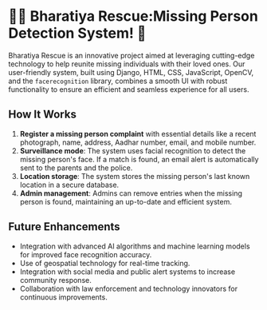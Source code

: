 # 🕵️‍♂️ Bharatiya Rescue:Missing Person Detection System! 📸
Bharatiya Rescue is an innovative project aimed at leveraging cutting-edge technology to help reunite missing individuals with their loved ones. Our user-friendly system, built using Django, HTML, CSS, JavaScript, OpenCV, and the `facerecognition` library, combines a smooth UI with robust functionality to ensure an efficient and seamless experience for all users.

## How It Works
1. **Register a missing person complaint** with essential details like a recent photograph, name, address, Aadhar number, email, and mobile number.
2. **Surveillance mode**: The system uses facial recognition to detect the missing person's face. If a match is found, an email alert is automatically sent to the parents and the police.
3. **Location storage**: The system stores the missing person's last known location in a secure database.
4. **Admin management**: Admins can remove entries when the missing person is found, maintaining an up-to-date and efficient system.

## Future Enhancements
- Integration with advanced AI algorithms and machine learning models for improved face recognition accuracy.
- Use of geospatial technology for real-time tracking.
- Integration with social media and public alert systems to increase community response.
- Collaboration with law enforcement and technology innovators for continuous improvements.
